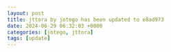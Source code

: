 ```yaml
---
layout: post
title: jttora by jotego has been updated to e8ad973
date: 2024-06-29 06:32:03 +0000
categories: [jotego, jttora]
tags: [update]
---
```


